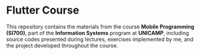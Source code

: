 # Flutter Course

This repository contains the materials from the course **Mobile Programming (SI700)**, part of the **Information Systems** program at **UNICAMP**, including source codes presented during lectures, exercises implemented by me, and the project developed throughout the course.